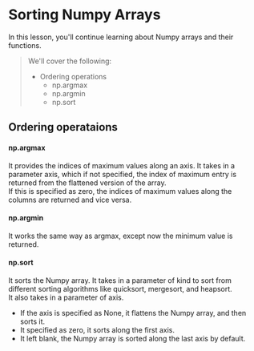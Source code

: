 # Sorting Numpy Arrays

In this lesson, you'll continue learning about Numpy arrays and their functions.

> We'll cover the following:
>
> - Ordering operations
>   - np.argmax
>   - np.argmin
>   - np.sort

## Ordering operataions

#### np.argmax

It provides the indices of maximum values along an axis. It takes in a parameter axis, which if not specified, the index of maximum entry is returned from the flattened version of the array.  
 If this is specified as zero, the indices of maximum values along the columns are returned and vice versa.

#### np.argmin

It works the same way as argmax, except now the minimum value is returned.

#### np.sort

It sorts the Numpy array. It takes in a parameter of kind to sort from different sorting algorithms like quicksort, mergesort, and heapsort.  
It also takes in a parameter of axis.

- If the axis is specified as None, it flattens the Numpy array, and then sorts it.
- It specified as zero, it sorts along the first axis.
- It left blank, the Numpy array is sorted along the last axis by default.
